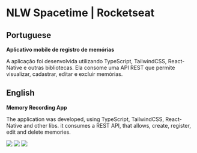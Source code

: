 # NLW Spacetime | Rocketseat

<h2>Portuguese</h2>


<p><strong>Aplicativo mobile de registro de memórias</strong></p>

A aplicação foi desenvolvida utilizando TypeScript, TailwindCSS, React-Native e outras bibliotecas. Ela consome uma API REST que permite visualizar, cadastrar, editar e excluir memórias.

<h2>English</h2>

<p><strong>Memory Recording App</strong></p>

The application was developed, using TypeScript, TailwindCSS, React-Native and other libs. it consumes a REST API, that allows, create, register, edit and delete memories.

<img src="https://i.imgur.com/T89ZaYe.png"/>
<img src="https://i.imgur.com/aZQ33FE.png"/>
<img src="https://i.imgur.com/upGOLP2.png"/>